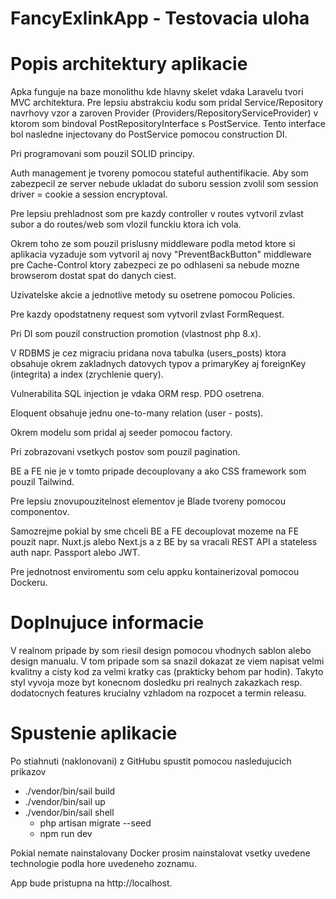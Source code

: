 # FancyExlinkApp - Testovacia uloha

# Popis architektury aplikacie

Apka funguje na baze monolithu kde hlavny skelet vdaka Laravelu tvori MVC architektura. Pre lepsiu abstrakciu kodu som pridal Service/Repository navrhovy vzor a zaroven Provider (Providers/RepositoryServiceProvider) v ktorom som bindoval PostRepositoryInterface s PostService. Tento interface bol nasledne injectovany do PostService pomocou construction DI.

Pri programovani som pouzil SOLID principy.

Auth management je tvoreny pomocou stateful authentifikacie. Aby som zabezpecil ze server nebude ukladat do suboru session zvolil som session driver = cookie a session encryptoval.

Pre lepsiu prehladnost som pre kazdy controller v routes vytvoril zvlast subor a do routes/web som vlozil funckiu ktora ich vola.

Okrem toho ze som pouzil prislusny middleware podla metod ktore si aplikacia vyzaduje som vytvoril aj novy "PreventBackButton" middleware pre Cache-Control ktory zabezpeci ze po odhlaseni sa nebude mozne browserom dostat spat do danych ciest.

Uzivatelske akcie a jednotlive metody su osetrene pomocou Policies.

Pre kazdy opodstatneny request som vytvoril zvlast FormRequest.

Pri DI som pouzil construction promotion (vlastnost php 8.x).

V RDBMS je cez migraciu pridana nova tabulka (users_posts) ktora obsahuje okrem zakladnych datovych typov a primaryKey aj foreignKey (integrita) a index (zrychlenie query).

Vulnerabilita SQL injection je vdaka ORM resp. PDO osetrena.

Eloquent obsahuje jednu one-to-many relation (user - posts).

Okrem modelu som pridal aj seeder pomocou factory.

Pri zobrazovani vsetkych postov som pouzil pagination.

BE a FE nie je v tomto pripade decouplovany a ako CSS framework som pouzil Tailwind.

Pre lepsiu znovupouzitelnost elementov je Blade tvoreny pomocou componentov.

Samozrejme pokial by sme chceli BE a FE decouplovat mozeme na FE pouzit napr. Nuxt.js alebo Next.js a z BE by sa vracali REST API a stateless auth napr. Passport alebo JWT.

Pre jednotnost enviromentu som celu appku kontainerizoval pomocou Dockeru.

# Doplnujuce informacie

V realnom pripade by som riesil design pomocou vhodnych sablon alebo design manualu. V tom pripade som sa snazil dokazat ze viem napisat velmi kvalitny a cisty kod za velmi kratky cas (prakticky behom par hodin). Takyto styl vyvoja moze byt konecnom dosledku pri realnych zakazkach resp. dodatocnych features krucialny vzhladom na rozpocet a termin releasu.

# Spustenie aplikacie

Po stiahnuti (naklonovani) z GitHubu spustit pomocou nasledujucich prikazov

- ./vendor/bin/sail build
- ./vendor/bin/sail up
- ./vendor/bin/sail shell
    - php artisan migrate --seed
    - npm run dev

Pokial nemate nainstalovany Docker prosim nainstalovat vsetky uvedene technologie podla hore uvedeneho zoznamu.

App bude pristupna na http://localhost.
